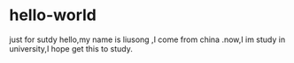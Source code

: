 # hello-world
just for sutdy
hello,my name is liusong ,I come from china .now,I im study in university,I hope get this to study.
